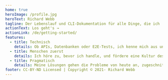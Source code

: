 ```yaml
---
home: true
heroImage: /profile.jpg
heroText: Richard Webb
tagline: Der Lebenslauf und CLI-Dokumentation für alle Dinge, die ich
actionText: Los geht's →
actionLink: /de/getting-started/
features:
  - title: Technisch
    details: Ob APIs, Datenbanken oder E2E-Tests, ich kenne mich aus und kann immer noch mitmischen
  - title: Menschen zuerst
    details: Ich höre zu, bevor ich handle, und fördere eine Kultur des Feedbacks, um Prozesse transparent und offen zu gestalten
  - title: Pragmatisch
    details: Meine Lösungen gehen die Probleme von heute an, zugeschnitten auf die Gegebenheiten, Fähigkeiten und Menschen
footer: CC-BY-ND Licensed | Copyright © 2021- Richard Webb
---
```


